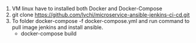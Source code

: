 01. VM linux have to installed both Docker and Docker-Compose
02. git clone https://github.com/lvchi/microservice-ansible-jenkins-ci-cd.git 
03. To folder docker-compose -f docker-compose.yml and run command to pull image jenkins and install ansible.
    - docker-compose build
